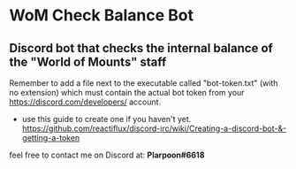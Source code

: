 # WoM Check Balance Bot
## Discord bot that checks the internal balance of the "World of Mounts" staff

Remember to add a file next to the executable called "bot-token.txt" (with no extension) which must contain the actual bot token from your https://discord.com/developers/ account.

- use this guide to create one if you haven't yet.
https://github.com/reactiflux/discord-irc/wiki/Creating-a-discord-bot-&-getting-a-token

feel free to contact me on Discord at: **Plarpoon#6618**